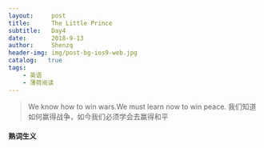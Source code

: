 ```yaml
---
layout:     post
title:      The Little Prince
subtitle:   Day4
date:       2018-9-13
author:     Shenzq
header-img: img/post-bg-ios9-web.jpg
catalog:   true
tags:
    - 英语
    - 薄荷阅读
---
```


> We know how to win wars.We must learn now to win peace.
我们知道如何赢得战争，如今我们必须学会去赢得和平


####  熟词生义
